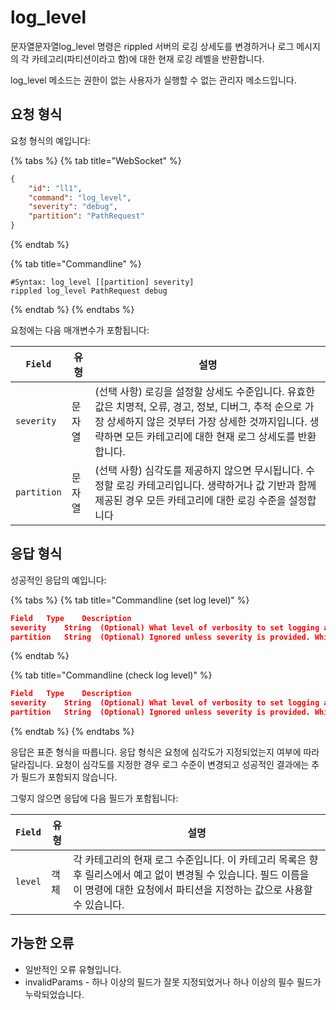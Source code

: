 # log\_level

문자열문자열log\_level 명령은 rippled 서버의 로깅 상세도를 변경하거나 로그 메시지의 각 카테고리(파티션이라고 함)에 대한 현재 로깅 레벨을 반환합니다.

log\_level 메소드는 권한이 없는 사용자가 실행할 수 없는 관리자 메소드입니다.

## 요청 형식

요청 형식의 예입니다:

{% tabs %}
{% tab title="WebSocket" %}
```json
{
    "id": "ll1",
    "command": "log_level",
    "severity": "debug",
    "partition": "PathRequest"
}
```
{% endtab %}

{% tab title="Commandline" %}
```
#Syntax: log_level [[partition] severity]
rippled log_level PathRequest debug
```
{% endtab %}
{% endtabs %}

요청에는 다음 매개변수가 포함됩니다:

| `Field`     | 유형  | 설명                                                                                                                              |
| ----------- | --- | ------------------------------------------------------------------------------------------------------------------------------- |
| `severity`  | 문자열 | (선택 사항) 로깅을 설정할 상세도 수준입니다. 유효한 값은 치명적, 오류, 경고, 정보, 디버그, 추적 순으로 가장 상세하지 않은 것부터 가장 상세한 것까지입니다. 생략하면 모든 카테고리에 대한 현재 로그 상세도를 반환합니다. |
| `partition` | 문자열 | (선택 사항) 심각도를 제공하지 않으면 무시됩니다. 수정할 로깅 카테고리입니다. 생략하거나 값 기반과 함께 제공된 경우 모든 카테고리에 대한 로깅 수준을 설정합니다                                     |

## 응답 형식

성공적인 응답의 예입니다:

{% tabs %}
{% tab title="Commandline (set log level)" %}
```json
Field	Type	Description
severity	String	(Optional) What level of verbosity to set logging at. Valid values are, in order from least to most verbose: fatal, error, warn, info, debug, and trace. If omitted, return current log verbosity for all categories.
partition	String	(Optional) Ignored unless severity is provided. Which logging category to modify. If omitted, or if provided with the value base, set logging level for all categories.
```
{% endtab %}

{% tab title="Commandline (check log level)" %}
```json
Field	Type	Description
severity	String	(Optional) What level of verbosity to set logging at. Valid values are, in order from least to most verbose: fatal, error, warn, info, debug, and trace. If omitted, return current log verbosity for all categories.
partition	String	(Optional) Ignored unless severity is provided. Which logging category to modify. If omitted, or if provided with the value base, set logging level for all categories.
```
{% endtab %}
{% endtabs %}

응답은 표준 형식을 따릅니다. 응답 형식은 요청에 심각도가 지정되었는지 여부에 따라 달라집니다. 요청이 심각도를 지정한 경우 로그 수준이 변경되고 성공적인 결과에는 추가 필드가 포함되지 않습니다.

그렇지 않으면 응답에 다음 필드가 포함됩니다:

| `Field` | 유형 | 설명                                                                                                        |
| ------- | -- | --------------------------------------------------------------------------------------------------------- |
| `level` | 객체 | 각 카테고리의 현재 로그 수준입니다. 이 카테고리 목록은 향후 릴리스에서 예고 없이 변경될 수 있습니다. 필드 이름을 이 명령에 대한 요청에서 파티션을 지정하는 값으로 사용할 수 있습니다. |

## 가능한 오류

* 일반적인 오류 유형입니다.
* invalidParams - 하나 이상의 필드가 잘못 지정되었거나 하나 이상의 필수 필드가 누락되었습니다.

&#x20;
